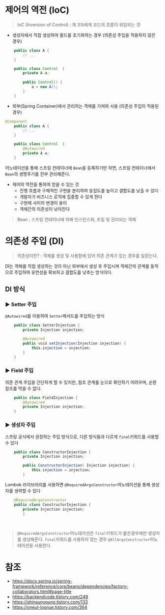 # 제어의 역전 (IoC)

> IoC (Inversion of Control) : 제 3자에게 코드의 흐름이 위임되는 것

* 생성자에서 직접 생성하여 필드를 초기화하는 경우 (의존성 주입을 적용하지 않은 경우)
```java
    public class A {
        // ...
    }
```
```java
    public class Control  {
        private A a;
        
        public Control() {
            a = new A();
        }
    }
```
* 외부(Spring Container)에서 관리하는 객체를 가져와 사용 (의존성 주입이 적용된 경우)
```java
@Component
    public class A {
        // ...
    }
```
```java
    public class Control  {
        @Autowired
        private A a;
    }
```
어노테이션을 통해 스프링 컨테이너에 `Bean`을 등록하기만 하면, 스프링 컨테이너에서 `Bean`의 생명주기를 전부 관리해준다.

* 제어의 역전을 통하여 얻을 수 있는 것
    * 진행 흐름과 구체적인 구현을 분리하여 응집도를 높이고 결합도를 낮출 수 있다
    * 개발자가 비즈니스 로직에 집중할 수 있게 한다
    * 구현체 사이의 변경이 용이
    * 객체간의 의존성이 낮아진다

> Bean : 스프링 컨테이너에 의해 인스턴스화, 조립 및 관리되는 객체

#  의존성 주입 (DI)

> 의존성이란? : 객체를 생성 및 사용함에 있어 의존 관계가 있는 경우를 일컫는다.

DI는 객체를 직접 생성하는 것이 아닌 외부에서 생성 후 주입시켜 객체간의 관계를 동적으로 주입하여 유연성을 확보하고 결합도를 낮추는 방식이다. 

## DI 방식

### ▶ Setter 주입

`@Autowired`를 이용하여 `Setter`메서드를 주입하는 방식

```java
    public class SetterInjection {
        private Injection injection;

        @Autowired
        public void setInjection(Injection injection) {
            this.injection = injection;
        }
    }
```

### ▶ Field 주입

의존 관계 주입을 간단하게 할 수 있지만, 참조 관계를 눈으로 확인하기 어려우며, 순환 참조를 막을 수 없다.

```java
    public class FieldInjection {
        @Autowired
        private Injection injection;
    }
```

### ▶ 생성자 주입

스프링 공식에서 권장하는 주입 방식으로, 다른 방식들과 다르게 `final`키워드를 사용할 수 있다

```java
    public class ConstructorInjection {
        private Injection injection;

        public ConstructorInjection( Injection injection) {
            this.injection = injection;
        }
```
Lombok 라이브러리를 사용하면 `@RequiredArgsConstructor`어노테이션을 통해 생성자를 생략할 수 있다

```java
    @RequiredArgsConstructor
    public class ConstructorInjection {
        private Injection injection;
        }
```
<br/>

> `@RequiredArgsConstructor`어노테이션은 `final`키워드가 붙은경우에만 생성자를 생성해준다. `final`키워드를 사용하지 않는 경우 `@AllArgsConstructor`어노테이션을 사용한다.

# 참조

* https://docs.spring.io/spring-framework/reference/core/beans/dependencies/factory-collaborators.html#page-title
* https://backendcode.tistory.com/249
* https://shinsunyoung.tistory.com/133
* https://oneul-losnue.tistory.com/364

